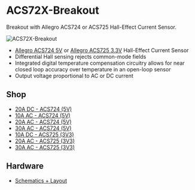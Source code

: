 # ACS72X-Breakout
Breakout with Allegro ACS724 or ACS725 Hall-Effect Current Sensor.

![ACS72X-Breakout](https://github.com/watterott/ACS72X-Breakout/raw/master/hardware/ACS72X-Breakout_v10.jpg)

* [Allegro ACS724 5V](https://www.allegromicro.com/en/Products/Current-Sensor-ICs/Zero-To-Fifty-Amp-Integrated-Conductor-Sensor-ICs/ACS724.aspx) or [Allegro ACS725 3.3V](https://www.allegromicro.com/en/Products/Current-Sensor-ICs/Zero-To-Fifty-Amp-Integrated-Conductor-Sensor-ICs/ACS725.aspx) Hall-Effect Current Sensor
* Differential Hall sensing rejects common-mode fields
* Integrated digital temperature compensation circuitry allows for near closed loop accuracy over temperature in an open-loop sensor
* Output voltage proportional to AC or DC current


## Shop
* [20A DC - ACS724 (5V)](http://www.watterott.com/en/ACS724-Current-Sensor-Breakout-20A-DC)
* [10A AC - ACS724 (5V)](http://www.watterott.com/en/ACS724-Current-Sensor-Breakout-10A-AC)
* [20A AC - ACS724 (5V)](http://www.watterott.com/en/ACS724-Current-Sensor-Breakout-20A-AC)
* [30A AC - ACS724 (5V)](http://www.watterott.com/en/ACS724-Current-Sensor-Breakout-30A-AC)
* [10A DC - ACS725 (3V3)](http://www.watterott.com/en/ACS725-Current-Sensor-Breakout-10A-DC)
* [20A AC - ACS725 (3V3)](http://www.watterott.com/en/ACS725-Current-Sensor-Breakout-20A-AC)
* [30A AC - ACS725 (3V3)](http://www.watterott.com/en/ACS725-Current-Sensor-Breakout-30A-AC)


## Hardware
* [Schematics + Layout](https://github.com/watterott/ACS72X-Breakout/tree/master/hardware)
